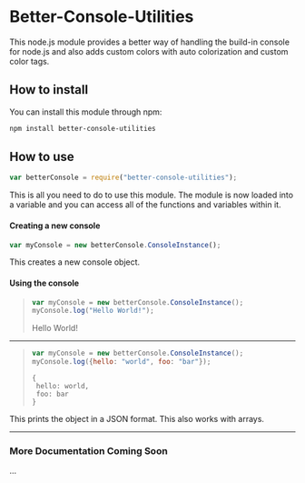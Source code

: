# Better-Console-Utilities
This node.js module provides a better way of handling the build-in console for node.js and also adds custom colors with auto colorization and custom color tags.

## How to install
You can install this module through npm:
```bash
npm install better-console-utilities
```

## How to use
```javascript
var betterConsole = require("better-console-utilities");
```
This is all you need to do to use this module. The module is now loaded into a variable and you can access all of the functions and variables within it.

#### Creating a new console
```javascript
var myConsole = new betterConsole.ConsoleInstance();
```
This creates a new console object.

#### Using the console
>```javascript
>var myConsole = new betterConsole.ConsoleInstance();
>myConsole.log("Hello World!");
>```
> Hello World!

---

>```javascript
>var myConsole = new betterConsole.ConsoleInstance();
>myConsole.log({hello: "world", foo: "bar"});
>``` 
>```
>{
>  hello: world, 
>  foo: bar
>}
>```
This prints the object in a JSON format. This also works with arrays.

---

### More Documentation Coming Soon
...